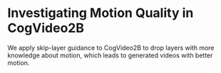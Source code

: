 # Investigating Motion Quality in CogVideo2B

We apply skip-layer guidance to CogVideo2B to drop layers with more knowledge about motion, which leads to generated videos with better motion.
